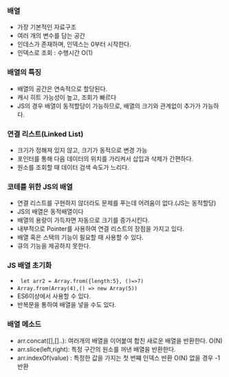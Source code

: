 ### 배열
- 가장 기본적인 자료구조
- 여러 개의 변수를 담는 공간
- 인데스가 존재하며, 인덱스는 0부터 시작한다.
- 인덱스로 조회 : 수행시간 O(1)

### 배열의 특징
- 배열의 공간은 연속적으로 할당된다.
- 캐시 히트 가능성이 높고, 조회가 빠르다
- JS의 경우 배열이 동적할당이 가능하므로, 배열의 크기와 관계없이 추가가 가능하다.

### 연결 리스트(Linked List)
- 크기가 정해져 있지 않고, 크기가 동적으로 변경 가능
- 포인터를 통해 다음 데이터의 위치를 가리켜서 삽입과 삭제가 간편하다.
- 원소를 조회할 때 데이터 검색 속도가 느리다.

### 코테를 위한 JS의 배열
- 연결 리스트를 구현하지 않더라도 문제를 푸는데 어려움이 없다.(JS는 동적할당)
- JS의 배열은 동적배열이다
- 배열의 용량이 가득차면 자동으로 크기를 증가시킨다.
- 내부적으로 Pointer를 사용하여 연결 리스트의 장점을 가지고 있다.
- 배열 혹은 스택의 기능이 필요할 때 사용할 수 있다.
- 큐의 기능을 제공하지 못한다.

### JS 배열 초기화
- ``` let arr2 = Array.from({length:5}, ()=>7)```
- ```Array.from(Array(4),() => new Array(5)) ```
- ES6이상에서 사용할 수 있다.
- 반복문을 통하여 배열을 넣을 수도 있다.

### 배열 메소드
- arr.concat([],[]..): 여러개의 배열을 이어붙여 합친 새로운 배열을 반환한다. O(N)
- arr.slice(left,right): 특정 구간의 원소를 꺼낸 배열을 반환한다.
- arr.indexOf(value) : 특정한 값을 가지는 첫 번쨰 인덱스 반환 O(N) 없을 경우 -1 반환
